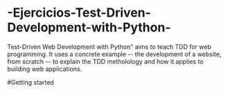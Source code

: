 # -Ejercicios-Test-Driven-Development-with-Python-
Test-Driven Web Development with Python" aims to teach TDD for web programming. It uses a concrete example -- the development of a website, from scratch -- to explain the TDD metholology and how it applies to building web applications.

#Getting started
